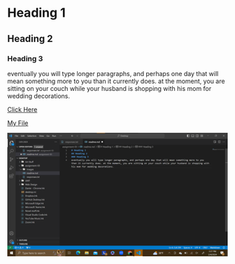 # Heading 1
## Heading 2
### Heading 3
eventually you will type longer paragraphs, and perhaps one day that will mean something more to you than it currently does. at the moment, you are sitting on your couch while your husband is shopping with his mom for wedding decorations.

[Click Here](https://www.pokedoku.com)

[My File](./responses.txt)

![screenshot](./images/screenshot-01.png)